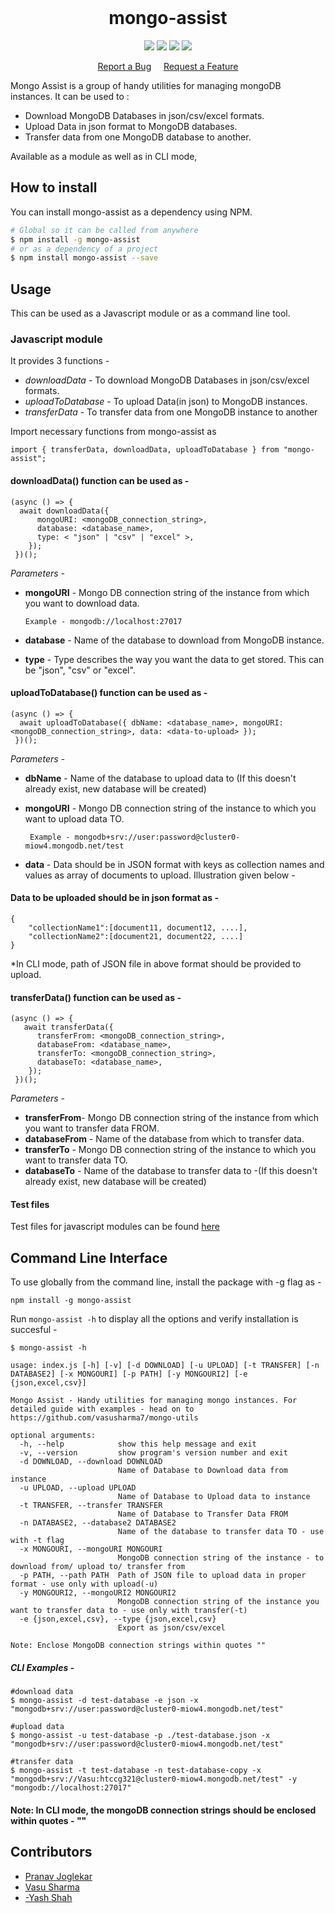 <br />

<h1 align="center">mongo-assist</h1>
<p align="center">
  <a href ="https://npmjs.org/"> <img src = "https://img.shields.io/npm/v/npm"/></a>
   <a href ="https://bundlephobia.com/result?p=mongo-assist"> <img src = "https://flat.badgen.net/bundlephobia/minzip/mongo-assist"/></a>
   <a href ="https://npmjs.org/"> <img src = "https://img.shields.io/npm/types/typescript"/></a>
<a href ="https://github.com/vasusharma7/mongo-utils/blob/master/LICENSE"> <img src = "https://img.shields.io/apm/l/npm"/></a>
 </p>

<p align="center">
    <a href="https://github.com/vasusharma7/mongo-utils/issues">Report a Bug</a> &nbsp &nbsp
    <a href="https://github.com/vasusharma7/mongo-utils/issues">Request a Feature</a>
 </center>
 
Mongo Assist is a group of handy utilities for managing mongoDB instances. It can be used to : 
- Download MongoDB Databases in json/csv/excel formats.
- Upload Data in json format to MongoDB databases.
- Transfer data from one MongoDB database to another.

Available as a module as well as in CLI mode,

## How to install

You can install mongo-assist as a dependency using NPM.

```sh
# Global so it can be called from anywhere
$ npm install -g mongo-assist
# or as a dependency of a project
$ npm install mongo-assist --save
```

## Usage

This can be used as a Javascript module or as a command line tool.

### Javascript module

It provides 3 functions -

- _downloadData_ - To download MongoDB Databases in json/csv/excel formats.
- _uploadToDatabase_ - To upload Data(in json) to MongoDB instances.
- _transferData_ - To transfer data from one MongoDB instance to another

Import necessary functions from mongo-assist as

`import { transferData, downloadData, uploadToDatabase } from "mongo-assist";`

#### downloadData() function can be used as -

```
(async () => {
  await downloadData({
      mongoURI: <mongoDB_connection_string>,
      database: <database_name>,
      type: < "json" | "csv" | "excel" >,
    });
 })();
```

_Parameters -_

- **mongoURI** - Mongo DB connection string of the instance from which you want to download data.

      Example - mongodb://localhost:27017

- **database** - Name of the database to download from MongoDB instance.
- **type** - Type describes the way you want the data to get stored. This can be "json", "csv" or "excel".

#### uploadToDatabase() function can be used as -

```
(async () => {
  await uploadToDatabase({ dbName: <database_name>, mongoURI: <mongoDB_connection_string>, data: <data-to-upload> });
 })();
```

_Parameters -_

- **dbName** - Name of the database to upload data to (If this doesn't already exist, new database will be created)
- **mongoURI** - Mongo DB connection string of the instance to which you want to upload data TO.

       Example - mongodb+srv://user:password@cluster0-miow4.mongodb.net/test

- **data** - Data should be in JSON format with keys as collection names and values as array of documents to upload. Illustration given below -

#### Data to be uploaded should be in json format as -

```
{
    "collectionName1":[document11, document12, ....],
    "collectionName2":[document21, document22, ....]
}

```

\*In CLI mode, path of JSON file in above format should be provided to upload.

#### transferData() function can be used as -

```
(async () => {
   await transferData({
      transferFrom: <mongoDB_connection_string>,
      databaseFrom: <database_name>,
      transferTo: <mongoDB_connection_string>,
      databaseTo: <database_name>,
    });
 })();
```

_Parameters -_

- **transferFrom**- Mongo DB connection string of the instance from which you want to transfer data FROM.
- **databaseFrom** - Name of the database from which to transfer data.
- **transferTo** - Mongo DB connection string of the instance to which you want to transfer data TO.
- **databaseTo** - Name of the database to transfer data to -(If this doesn't already exist, new database will be created)

#### Test files

Test files for javascript modules can be found [here](https://github.com/vasusharma7/mongo-utils/tree/test/test/)

## Command Line Interface

To use globally from the command line, install the package with -g flag as -

`npm install -g mongo-assist`

Run `mongo-assist -h` to display all the options and verify installation is succesful -

```
$ mongo-assist -h

usage: index.js [-h] [-v] [-d DOWNLOAD] [-u UPLOAD] [-t TRANSFER] [-n DATABASE2] [-x MONGOURI] [-p PATH] [-y MONGOURI2] [-e {json,excel,csv}]

Mongo Assist - Handy utilities for managing mongo instances. For detailed guide with examples - head on to https://github.com/vasusharma7/mongo-utils

optional arguments:
  -h, --help            show this help message and exit
  -v, --version         show program's version number and exit
  -d DOWNLOAD, --download DOWNLOAD
                        Name of Database to Download data from instance
  -u UPLOAD, --upload UPLOAD
                        Name of Database to Upload data to instance
  -t TRANSFER, --transfer TRANSFER
                        Name of Database to Transfer Data FROM
  -n DATABASE2, --database2 DATABASE2
                        Name of the database to transfer data TO - use with -t flag
  -x MONGOURI, --mongoURI MONGOURI
                        MongoDB connection string of the instance - to download from/ upload to/ transfer from
  -p PATH, --path PATH  Path of JSON file to upload data in proper format - use only with upload(-u)
  -y MONGOURI2, --mongoURI2 MONGOURI2
                        MongoDB connection string of the instance you want to transfer data to - use only with transfer(-t)
  -e {json,excel,csv}, --type {json,excel,csv}
                        Export as json/csv/excel

Note: Enclose MongoDB connection strings within quotes ""

```

##### CLI Examples -

```
#download data
$ mongo-assist -d test-database -e json -x "mongodb+srv://user:password@cluster0-miow4.mongodb.net/test"

#upload data
$ mongo-assist -u test-database -p ./test-database.json -x "mongodb+srv://user:password@cluster0-miow4.mongodb.net/test"

#transfer data
$ mongo-assist -t test-database -n test-database-copy -x "mongodb+srv://Vasu:htccg321@cluster0-miow4.mongodb.net/test" -y "mongodb://localhost:27017"

```

#### Note: In CLI mode, the mongoDB connection strings should be enclosed within quotes - ""

## Contributors

- [Pranav Joglekar](https://github.com/Pranav2612000/)
- [Vasu Sharma](https://github.com/vasusharma7/)
- [-Yash Shah](https://github.com/yashshah1/)

